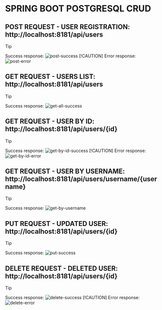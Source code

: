 ﻿# SPRING BOOT POSTGRESQL CRUD
 ## POST REQUEST - USER REGISTRATION: http://localhost:8181/api/users
 > [!TIP]
 > Success response:
 ![post-success](https://github.com/user-attachments/assets/c566615a-3e3e-4128-85d2-7a4914e98f21)
 > [!CAUTION]
 > Error response:
 ![post-error](https://github.com/user-attachments/assets/2b2c36ba-7464-49d9-8cce-44dd4e1070c4)
 ## GET REQUEST - USERS LIST: http://localhost:8181/api/users
 > [!TIP]
 > Success response:
 ![get-all-success](https://github.com/user-attachments/assets/afe6e79d-d80a-4369-bacd-5e473e5e79c3)
 ## GET REQUEST - USER BY ID: http://localhost:8181/api/users/{id}
 > [!TIP]
 > Success response:
 ![get-by-id-success](https://github.com/user-attachments/assets/a6173c1e-50be-4653-8d93-cdc30682d223)
 > [!CAUTION]
 > Error response:
 ![get-by-id-error](https://github.com/user-attachments/assets/c3182634-9aac-4eef-8d9d-9436b6212d09)
 ## GET REQUEST - USER BY USERNAME: http://localhost:8181/api/users/username/{username}
 > [!TIP]
 > Success response:
 ![get-by-username](https://github.com/user-attachments/assets/825ed185-d924-43b0-ae69-60f3a2525439)
 ## PUT REQUEST - UPDATED USER: http://localhost:8181/api/users/{id}
 > [!TIP]
 > Success response:
 ![put-success](https://github.com/user-attachments/assets/f90958b9-5ba7-4e6d-bf6e-8bc42b35f11c)
 ## DELETE REQUEST - DELETED USER: http://localhost:8181/api/users/{id}
 > [!TIP]
 > Success response:
 ![delete-success](https://github.com/user-attachments/assets/fed714dc-3ac9-4743-8591-567ed43a0104)
 > [!CAUTION]
 > Error response:
 ![delete-error](https://github.com/user-attachments/assets/8d44244a-bd1f-41e6-b29a-fcbb5b0a49b9)
 
 
